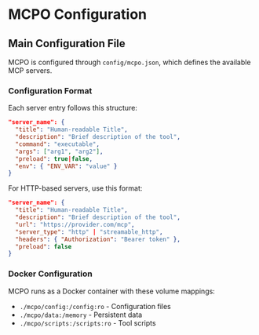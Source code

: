 # MCPO Configuration

## Main Configuration File

MCPO is configured through `config/mcpo.json`, which defines the available MCP servers.

### Configuration Format

Each server entry follows this structure:

```json
"server_name": {
  "title": "Human-readable Title",
  "description": "Brief description of the tool",
  "command": "executable",
  "args": ["arg1", "arg2"],
  "preload": true|false,
  "env": { "ENV_VAR": "value" }
}
```

For HTTP-based servers, use this format:

```json
"server_name": {
  "title": "Human-readable Title",
  "description": "Brief description of the tool",
  "url": "https://provider.com/mcp",
  "server_type": "http" | "streamable_http",
  "headers": { "Authorization": "Bearer token" },
  "preload": false
}
```

### Docker Configuration

MCPO runs as a Docker container with these volume mappings:
- `./mcpo/config:/config:ro` - Configuration files
- `./mcpo/data:/memory` - Persistent data
- `./mcpo/scripts:/scripts:ro` - Tool scripts